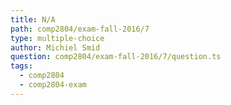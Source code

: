 ```yaml
---
title: N/A
path: comp2804/exam-fall-2016/7
type: multiple-choice
author: Michiel Smid
question: comp2804/exam-fall-2016/7/question.ts
tags:
  - comp2804
  - comp2804-exam
---
```

